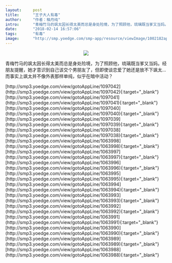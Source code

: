 ```yaml
---
layout:     post
title:      "王子大人有毒"
author:     "作者：柚月纯"
intro:      "青梅竹马的飒太因长得太美而总是身处险境，为了照顾他，琉璃既当爹又当妈。经朋友提醒，她才意识到自己该交个男朋友了，但即使谈恋爱了她还是放不下飒太...而事实上飒太并不像外表那样单纯，似乎在暗中活动？"
date:       "2018-02-14 16:57:06"
tags:       "有毒"
image:      "http://smp.yoedge.com/smp-app/resource/viewImage/1002182appline.png"
---
```

<div style="text-align: center">
<p><img src="http://smp.yoedge.com/smp-app/resource/viewImage/1002182appline.png"/></p>
</div>
<p class="post-meta">
<span>青梅竹马的飒太因长得太美而总是身处险境，为了照顾他，琉璃既当爹又当妈。经朋友提醒，她才意识到自己该交个男朋友了，但即使谈恋爱了她还是放不下飒太...而事实上飒太并不像外表那样单纯，似乎在暗中活动？</span>
</p>
[http://smp3.yoedge.com/view/gotoAppLine/1097042](http://smp3.yoedge.com/view/gotoAppLine/1097042){:target="_blank"}
[http://smp3.yoedge.com/view/gotoAppLine/1097041](http://smp3.yoedge.com/view/gotoAppLine/1097041){:target="_blank"}
[http://smp3.yoedge.com/view/gotoAppLine/1097040](http://smp3.yoedge.com/view/gotoAppLine/1097040){:target="_blank"}
[http://smp3.yoedge.com/view/gotoAppLine/1097039](http://smp3.yoedge.com/view/gotoAppLine/1097039){:target="_blank"}
[http://smp3.yoedge.com/view/gotoAppLine/1097038](http://smp3.yoedge.com/view/gotoAppLine/1097038){:target="_blank"}
[http://smp3.yoedge.com/view/gotoAppLine/1063998](http://smp3.yoedge.com/view/gotoAppLine/1063998){:target="_blank"}
[http://smp3.yoedge.com/view/gotoAppLine/1063997](http://smp3.yoedge.com/view/gotoAppLine/1063997){:target="_blank"}
[http://smp3.yoedge.com/view/gotoAppLine/1063996](http://smp3.yoedge.com/view/gotoAppLine/1063996){:target="_blank"}
[http://smp3.yoedge.com/view/gotoAppLine/1063995](http://smp3.yoedge.com/view/gotoAppLine/1063995){:target="_blank"}
[http://smp3.yoedge.com/view/gotoAppLine/1063994](http://smp3.yoedge.com/view/gotoAppLine/1063994){:target="_blank"}
[http://smp3.yoedge.com/view/gotoAppLine/1063993](http://smp3.yoedge.com/view/gotoAppLine/1063993){:target="_blank"}
[http://smp3.yoedge.com/view/gotoAppLine/1063992](http://smp3.yoedge.com/view/gotoAppLine/1063992){:target="_blank"}
[http://smp3.yoedge.com/view/gotoAppLine/1063991](http://smp3.yoedge.com/view/gotoAppLine/1063991){:target="_blank"}
[http://smp3.yoedge.com/view/gotoAppLine/1063990](http://smp3.yoedge.com/view/gotoAppLine/1063990){:target="_blank"}
[http://smp3.yoedge.com/view/gotoAppLine/1063989](http://smp3.yoedge.com/view/gotoAppLine/1063989){:target="_blank"}
[http://smp3.yoedge.com/view/gotoAppLine/1063988](http://smp3.yoedge.com/view/gotoAppLine/1063988){:target="_blank"}


